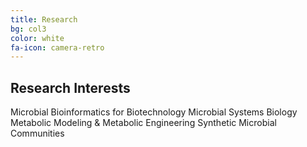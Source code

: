 ```yaml
---
title: Research
bg: col3
color: white
fa-icon: camera-retro
---
```


## Research Interests


Microbial Bioinformatics for Biotechnology 
Microbial Systems Biology 
Metabolic Modeling & Metabolic Engineering 
Synthetic Microbial Communities